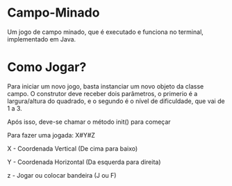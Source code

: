 # Campo-Minado
Um jogo de campo minado, que é executado e funciona no terminal, implementado em Java.

# Como Jogar?
Para iniciar um novo jogo, basta instanciar um novo objeto da classe campo.
O construtor deve receber dois parâmetros, o primerio é a largura/altura do quadrado, e o segundo é o nível de dificuldade, que vai de 1 a 3.

Após isso, deve-se chamar o método init() para começar

Para fazer uma jogada:
X#Y#Z 

X - Coordenada Vertical (De cima para baixo)

Y - Coordenada Horizontal (Da esquerda para direita)

z - Jogar ou colocar bandeira (J ou F) 